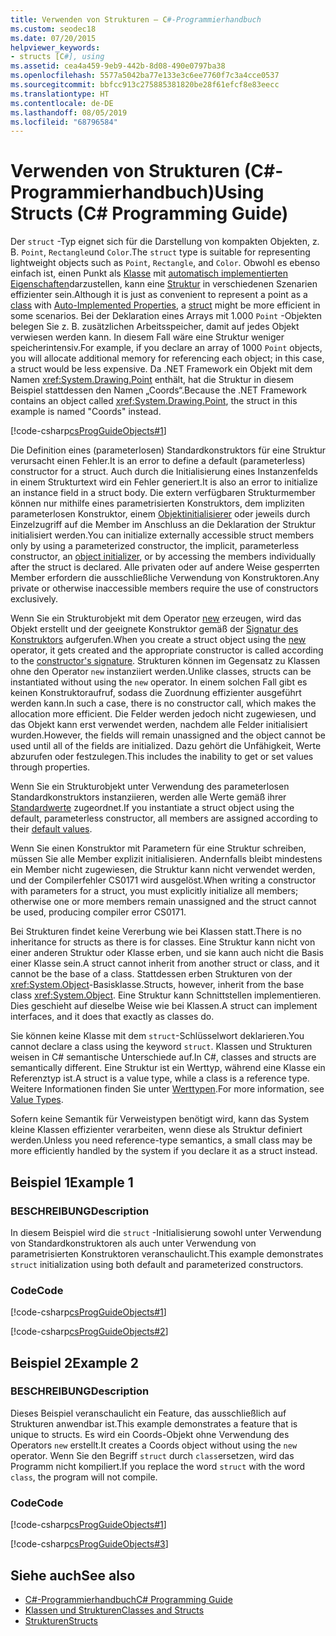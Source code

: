 ```yaml
---
title: Verwenden von Strukturen – C#-Programmierhandbuch
ms.custom: seodec18
ms.date: 07/20/2015
helpviewer_keywords:
- structs [C#], using
ms.assetid: cea4a459-9eb9-442b-8d08-490e0797ba38
ms.openlocfilehash: 5577a5042ba77e133e3c6ee7760f7c3a4cce0537
ms.sourcegitcommit: bbfcc913c275885381820be28f61efcf8e83eecc
ms.translationtype: HT
ms.contentlocale: de-DE
ms.lasthandoff: 08/05/2019
ms.locfileid: "68796584"
---
```

# <a name="using-structs-c-programming-guide"></a><span data-ttu-id="3ddfa-102">Verwenden von Strukturen (C#-Programmierhandbuch)</span><span class="sxs-lookup"><span data-stu-id="3ddfa-102">Using Structs (C# Programming Guide)</span></span>
<span data-ttu-id="3ddfa-103">Der `struct` -Typ eignet sich für die Darstellung von kompakten Objekten, z. B. `Point`, `Rectangle`und `Color`.</span><span class="sxs-lookup"><span data-stu-id="3ddfa-103">The `struct` type is suitable for representing lightweight objects such as `Point`, `Rectangle`, and `Color`.</span></span> <span data-ttu-id="3ddfa-104">Obwohl es ebenso einfach ist, einen Punkt als [Klasse](../../../csharp/language-reference/keywords/class.md) mit [automatisch implementierten Eigenschaften](../../../csharp/programming-guide/classes-and-structs/auto-implemented-properties.md)darzustellen, kann eine [Struktur](../../../csharp/language-reference/keywords/struct.md) in verschiedenen Szenarien effizienter sein.</span><span class="sxs-lookup"><span data-stu-id="3ddfa-104">Although it is just as convenient to represent a point as a [class](../../../csharp/language-reference/keywords/class.md) with [Auto-Implemented Properties](../../../csharp/programming-guide/classes-and-structs/auto-implemented-properties.md), a [struct](../../../csharp/language-reference/keywords/struct.md) might be more efficient in some scenarios.</span></span> <span data-ttu-id="3ddfa-105">Bei der Deklaration eines Arrays mit 1.000 `Point` -Objekten belegen Sie z. B. zusätzlichen Arbeitsspeicher, damit auf jedes Objekt verwiesen werden kann. In diesem Fall wäre eine Struktur weniger speicherintensiv.</span><span class="sxs-lookup"><span data-stu-id="3ddfa-105">For example, if you declare an array of 1000 `Point` objects, you will allocate additional memory for referencing each object; in this case, a struct would be less expensive.</span></span> <span data-ttu-id="3ddfa-106">Da .NET Framework ein Objekt mit dem Namen <xref:System.Drawing.Point> enthält, hat die Struktur in diesem Beispiel stattdessen den Namen „Coords“.</span><span class="sxs-lookup"><span data-stu-id="3ddfa-106">Because the .NET Framework contains an object called <xref:System.Drawing.Point>, the struct in this example is named "Coords" instead.</span></span>  
  
 [!code-csharp[csProgGuideObjects#1](~/samples/snippets/csharp/VS_Snippets_VBCSharp/csProgGuideObjects/CS/Objects.cs#1)]  
  
 <span data-ttu-id="3ddfa-107">Die Definition eines (parameterlosen) Standardkonstruktors für eine Struktur verursacht einen Fehler.</span><span class="sxs-lookup"><span data-stu-id="3ddfa-107">It is an error to define a default (parameterless) constructor for a struct.</span></span> <span data-ttu-id="3ddfa-108">Auch durch die Initialisierung eines Instanzenfelds in einem Strukturtext wird ein Fehler generiert.</span><span class="sxs-lookup"><span data-stu-id="3ddfa-108">It is also an error to initialize an instance field in a struct body.</span></span> <span data-ttu-id="3ddfa-109">Die extern verfügbaren Strukturmember können nur mithilfe eines parametrisierten Konstruktors, dem impliziten parameterlosen Konstruktor, einem [Objektinitialisierer](../../../csharp/programming-guide/classes-and-structs/object-and-collection-initializers.md) oder jeweils durch Einzelzugriff auf die Member im Anschluss an die Deklaration der Struktur initialisiert werden.</span><span class="sxs-lookup"><span data-stu-id="3ddfa-109">You can initialize externally accessible struct members only by using a parameterized constructor, the implicit, parameterless constructor, an [object initializer](../../../csharp/programming-guide/classes-and-structs/object-and-collection-initializers.md), or by accessing the members individually after the struct is declared.</span></span> <span data-ttu-id="3ddfa-110">Alle privaten oder auf andere Weise gesperrten Member erfordern die ausschließliche Verwendung von Konstruktoren.</span><span class="sxs-lookup"><span data-stu-id="3ddfa-110">Any private or otherwise inaccessible members require the use of constructors exclusively.</span></span>
  
 <span data-ttu-id="3ddfa-111">Wenn Sie ein Strukturobjekt mit dem Operator [new](../../../csharp/language-reference/operators/new-operator.md) erzeugen, wird das Objekt erstellt und der geeignete Konstruktor gemäß der [Signatur des Konstruktors](../../../csharp/programming-guide/classes-and-structs/constructors.md#constructor-syntax) aufgerufen.</span><span class="sxs-lookup"><span data-stu-id="3ddfa-111">When you create a struct object using the [new](../../../csharp/language-reference/operators/new-operator.md) operator, it gets created and the appropriate constructor is called according to the [constructor's signature](../../../csharp/programming-guide/classes-and-structs/constructors.md#constructor-syntax).</span></span> <span data-ttu-id="3ddfa-112">Strukturen können im Gegensatz zu Klassen ohne den Operator `new` instanziiert werden.</span><span class="sxs-lookup"><span data-stu-id="3ddfa-112">Unlike classes, structs can be instantiated without using the `new` operator.</span></span> <span data-ttu-id="3ddfa-113">In einem solchen Fall gibt es keinen Konstruktoraufruf, sodass die Zuordnung effizienter ausgeführt werden kann.</span><span class="sxs-lookup"><span data-stu-id="3ddfa-113">In such a case, there is no constructor call, which makes the allocation more efficient.</span></span> <span data-ttu-id="3ddfa-114">Die Felder werden jedoch nicht zugewiesen, und das Objekt kann erst verwendet werden, nachdem alle Felder initialisiert wurden.</span><span class="sxs-lookup"><span data-stu-id="3ddfa-114">However, the fields will remain unassigned and the object cannot be used until all of the fields are initialized.</span></span> <span data-ttu-id="3ddfa-115">Dazu gehört die Unfähigkeit, Werte abzurufen oder festzulegen.</span><span class="sxs-lookup"><span data-stu-id="3ddfa-115">This includes the inability to get or set values through properties.</span></span>

 <span data-ttu-id="3ddfa-116">Wenn Sie ein Strukturobjekt unter Verwendung des parameterlosen Standardkonstruktors instanziieren, werden alle Werte gemäß ihrer [Standardwerte](../../../csharp/language-reference/keywords/default-values-table.md) zugeordnet.</span><span class="sxs-lookup"><span data-stu-id="3ddfa-116">If you instantiate a struct object using the default, parameterless constructor, all members are assigned according to their [default values](../../../csharp/language-reference/keywords/default-values-table.md).</span></span>
  
 <span data-ttu-id="3ddfa-117">Wenn Sie einen Konstruktor mit Parametern für eine Struktur schreiben, müssen Sie alle Member explizit initialisieren. Andernfalls bleibt mindestens ein Member nicht zugewiesen, die Struktur kann nicht verwendet werden, und der Compilerfehler CS0171 wird ausgelöst.</span><span class="sxs-lookup"><span data-stu-id="3ddfa-117">When writing a constructor with parameters for a struct, you must explicitly initialize all members; otherwise one or more members remain unassigned and the struct cannot be used, producing compiler error CS0171.</span></span>  
  
 <span data-ttu-id="3ddfa-118">Bei Strukturen findet keine Vererbung wie bei Klassen statt.</span><span class="sxs-lookup"><span data-stu-id="3ddfa-118">There is no inheritance for structs as there is for classes.</span></span> <span data-ttu-id="3ddfa-119">Eine Struktur kann nicht von einer anderen Struktur oder Klasse erben, und sie kann auch nicht die Basis einer Klasse sein.</span><span class="sxs-lookup"><span data-stu-id="3ddfa-119">A struct cannot inherit from another struct or class, and it cannot be the base of a class.</span></span> <span data-ttu-id="3ddfa-120">Stattdessen erben Strukturen von der <xref:System.Object>-Basisklasse.</span><span class="sxs-lookup"><span data-stu-id="3ddfa-120">Structs, however, inherit from the base class <xref:System.Object>.</span></span> <span data-ttu-id="3ddfa-121">Eine Struktur kann Schnittstellen implementieren. Dies geschieht auf dieselbe Weise wie bei Klassen.</span><span class="sxs-lookup"><span data-stu-id="3ddfa-121">A struct can implement interfaces, and it does that exactly as classes do.</span></span>  
  
 <span data-ttu-id="3ddfa-122">Sie können keine Klasse mit dem `struct`-Schlüsselwort deklarieren.</span><span class="sxs-lookup"><span data-stu-id="3ddfa-122">You cannot declare a class using the keyword `struct`.</span></span> <span data-ttu-id="3ddfa-123">Klassen und Strukturen weisen in C# semantische Unterschiede auf.</span><span class="sxs-lookup"><span data-stu-id="3ddfa-123">In C#, classes and structs are semantically different.</span></span> <span data-ttu-id="3ddfa-124">Eine Struktur ist ein Werttyp, während eine Klasse ein Referenztyp ist.</span><span class="sxs-lookup"><span data-stu-id="3ddfa-124">A struct is a value type, while a class is a reference type.</span></span> <span data-ttu-id="3ddfa-125">Weitere Informationen finden Sie unter [Werttypen](../../../csharp/language-reference/keywords/value-types.md).</span><span class="sxs-lookup"><span data-stu-id="3ddfa-125">For more information, see [Value Types](../../../csharp/language-reference/keywords/value-types.md).</span></span>  
  
 <span data-ttu-id="3ddfa-126">Sofern keine Semantik für Verweistypen benötigt wird, kann das System kleine Klassen effizienter verarbeiten, wenn diese als Struktur definiert werden.</span><span class="sxs-lookup"><span data-stu-id="3ddfa-126">Unless you need reference-type semantics, a small class may be more efficiently handled by the system if you declare it as a struct instead.</span></span>  
  
## <a name="example-1"></a><span data-ttu-id="3ddfa-127">Beispiel 1</span><span class="sxs-lookup"><span data-stu-id="3ddfa-127">Example 1</span></span>  
  
### <a name="description"></a><span data-ttu-id="3ddfa-128">BESCHREIBUNG</span><span class="sxs-lookup"><span data-stu-id="3ddfa-128">Description</span></span>  
 <span data-ttu-id="3ddfa-129">In diesem Beispiel wird die `struct` -Initialisierung sowohl unter Verwendung von Standardkonstruktoren als auch unter Verwendung von parametrisierten Konstruktoren veranschaulicht.</span><span class="sxs-lookup"><span data-stu-id="3ddfa-129">This example demonstrates `struct` initialization using both default and parameterized constructors.</span></span>  
  
### <a name="code"></a><span data-ttu-id="3ddfa-130">Code</span><span class="sxs-lookup"><span data-stu-id="3ddfa-130">Code</span></span>  
 [!code-csharp[csProgGuideObjects#1](~/samples/snippets/csharp/VS_Snippets_VBCSharp/csProgGuideObjects/CS/Objects.cs#1)]  
  
 [!code-csharp[csProgGuideObjects#2](~/samples/snippets/csharp/VS_Snippets_VBCSharp/csProgGuideObjects/CS/Objects.cs#2)]  
  
## <a name="example-2"></a><span data-ttu-id="3ddfa-131">Beispiel 2</span><span class="sxs-lookup"><span data-stu-id="3ddfa-131">Example 2</span></span>  
  
### <a name="description"></a><span data-ttu-id="3ddfa-132">BESCHREIBUNG</span><span class="sxs-lookup"><span data-stu-id="3ddfa-132">Description</span></span>  
 <span data-ttu-id="3ddfa-133">Dieses Beispiel veranschaulicht ein Feature, das ausschließlich auf Strukturen anwendbar ist.</span><span class="sxs-lookup"><span data-stu-id="3ddfa-133">This example demonstrates a feature that is unique to structs.</span></span> <span data-ttu-id="3ddfa-134">Es wird ein Coords-Objekt ohne Verwendung des Operators `new` erstellt.</span><span class="sxs-lookup"><span data-stu-id="3ddfa-134">It creates a Coords object without using the `new` operator.</span></span> <span data-ttu-id="3ddfa-135">Wenn Sie den Begriff `struct` durch `class`ersetzen, wird das Programm nicht kompiliert.</span><span class="sxs-lookup"><span data-stu-id="3ddfa-135">If you replace the word `struct` with the word `class`, the program will not compile.</span></span>  
  
### <a name="code"></a><span data-ttu-id="3ddfa-136">Code</span><span class="sxs-lookup"><span data-stu-id="3ddfa-136">Code</span></span>  
 [!code-csharp[csProgGuideObjects#1](~/samples/snippets/csharp/VS_Snippets_VBCSharp/csProgGuideObjects/CS/Objects.cs#1)]  
  
 [!code-csharp[csProgGuideObjects#3](~/samples/snippets/csharp/VS_Snippets_VBCSharp/csProgGuideObjects/CS/Objects.cs#3)]  
  
## <a name="see-also"></a><span data-ttu-id="3ddfa-137">Siehe auch</span><span class="sxs-lookup"><span data-stu-id="3ddfa-137">See also</span></span>

- [<span data-ttu-id="3ddfa-138">C#-Programmierhandbuch</span><span class="sxs-lookup"><span data-stu-id="3ddfa-138">C# Programming Guide</span></span>](../../../csharp/programming-guide/index.md)
- [<span data-ttu-id="3ddfa-139">Klassen und Strukturen</span><span class="sxs-lookup"><span data-stu-id="3ddfa-139">Classes and Structs</span></span>](../../../csharp/programming-guide/classes-and-structs/index.md)
- [<span data-ttu-id="3ddfa-140">Strukturen</span><span class="sxs-lookup"><span data-stu-id="3ddfa-140">Structs</span></span>](../../../csharp/programming-guide/classes-and-structs/structs.md)

